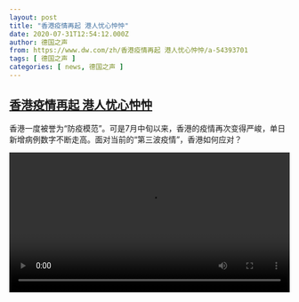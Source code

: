 ```yaml
---
layout: post
title: "香港疫情再起 港人忧心忡忡"
date: 2020-07-31T12:54:12.000Z
author: 德国之声
from: https://www.dw.com/zh/香港疫情再起 港人忧心忡忡/a-54393701
tags: [ 德国之声 ]
categories: [ news, 德国之声 ]
---
```

<!--1596200052000-->
[香港疫情再起 港人忧心忡忡](https://www.dw.com/zh/%E9%A6%99%E6%B8%AF%E7%96%AB%E6%83%85%E5%86%8D%E8%B5%B7%20%E6%B8%AF%E4%BA%BA%E5%BF%A7%E5%BF%83%E5%BF%A1%E5%BF%A1/a-54393701)
------

<div>
<p>香港一度被誉为“防疫模范”。可是7月中旬以来，香港的疫情再次变得严峻，单日新增病例数字不断走高。面对当前的“第三波疫情”，香港如何应对？</small></p><video src="https://tvdownloaddw-a.akamaihd.net/dwtv_video/flv/vdt_zh/2020/bchi200731_002_coronahk_01f_sd_sor.mp4" controls style="width:100%"></video>
</div>
